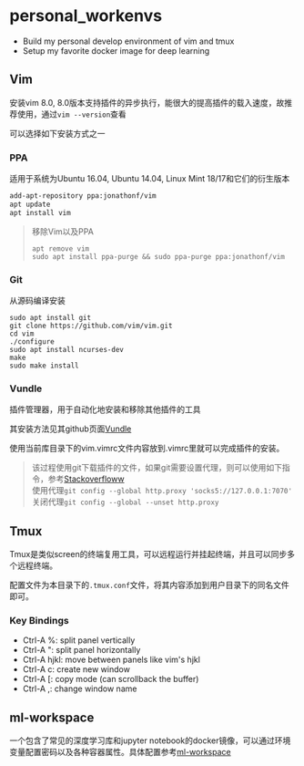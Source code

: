 # personal_workenvs
* Build my personal develop environment of vim and tmux
* Setup my favorite docker image for deep learning

## Vim
安装vim 8.0, 8.0版本支持插件的异步执行，能很大的提高插件的载入速度，故推荐使用，通过```vim --version```查看

可以选择如下安装方式之一
### PPA
适用于系统为Ubuntu 16.04, Ubuntu 14.04, Linux Mint 18/17和它们的衍生版本
```bash
add-apt-repository ppa:jonathonf/vim
apt update
apt install vim
```
> 移除Vim以及PPA
> 
> ```apt remove vim```\
> ```sudo apt install ppa-purge && sudo ppa-purge ppa:jonathonf/vim```

### Git
从源码编译安装
```
sudo apt install git
git clone https://github.com/vim/vim.git
cd vim
./configure
sudo apt install ncurses-dev
make
sudo make install
```

### Vundle
插件管理器，用于自动化地安装和移除其他插件的工具

其安装方法见其github页面[Vundle](https://github.com/VundleVim/Vundle.vim)

使用当前库目录下的vim.vimrc文件内容放到.vimrc里就可以完成插件的安装。

> 该过程使用git下载插件的文件，如果git需要设置代理，则可以使用如下指令，参考[Stackoverfloww][1]\
> 使用代理```git config --global http.proxy 'socks5://127.0.0.1:7070'```\
> 关闭代理```git config --global --unset http.proxy```

## Tmux
Tmux是类似screen的终端复用工具，可以远程运行并挂起终端，并且可以同步多个远程终端。

配置文件为本目录下的```.tmux.conf```文件，将其内容添加到用户目录下的同名文件即可。

### Key Bindings
* Ctrl-A %: split panel vertically
* Ctrl-A ": split panel horizontally
* Ctrl-A hjkl: move between panels like vim's hjkl
* Ctrl-A c: create new window
* Ctrl-A [: copy mode (can scrollback the buffer)
* Ctrl-A ,: change window name

## ml-workspace
一个包含了常见的深度学习库和jupyter notebook的docker镜像，可以通过环境变量配置密码以及各种容器属性。具体配置参考[ml-workspace](https://github.com/ml-tooling/ml-workspace)



[1]: https://stackoverflow.com/questions/15227130/using-a-socks-proxy-with-git-for-the-http-transport "Stackoverflow"